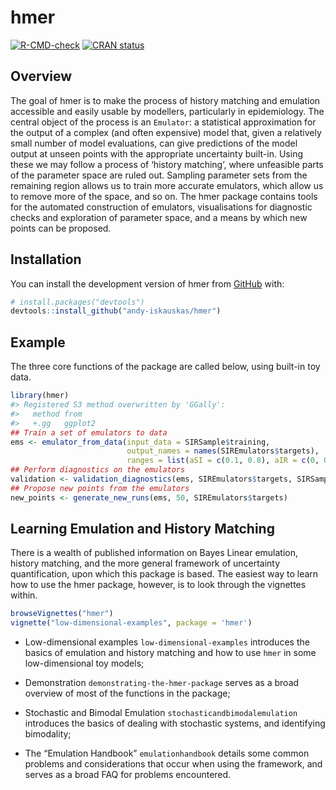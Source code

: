 
<!-- README.md is generated from README.Rmd. Please edit that file -->

# hmer

<!-- badges: start -->

[![R-CMD-check](https://github.com/andy-iskauskas/hmer/actions/workflows/R-CMD-check.yaml/badge.svg)](https://github.com/andy-iskauskas/hmer/actions/workflows/R-CMD-check.yaml)
[![CRAN
status](https://www.r-pkg.org/badges/version/hmer)](https://CRAN.R-project.org/package=hmer)
<!-- badges: end -->

## Overview

The goal of hmer is to make the process of history matching and
emulation accessible and easily usable by modellers, particularly in
epidemiology. The central object of the process is an `Emulator`: a
statistical approximation for the output of a complex (and often
expensive) model that, given a relatively small number of model
evaluations, can give predictions of the model output at unseen points
with the appropriate uncertainty built-in. Using these we may follow a
process of ‘history matching’, where unfeasible parts of the parameter
space are ruled out. Sampling parameter sets from the remaining region
allows us to train more accurate emulators, which allow us to remove
more of the space, and so on. The hmer package contains tools for the
automated construction of emulators, visualisations for diagnostic
checks and exploration of parameter space, and a means by which new
points can be proposed.

## Installation

You can install the development version of hmer from
[GitHub](https://github.com/) with:

``` r
# install.packages("devtools")
devtools::install_github("andy-iskauskas/hmer")
```

## Example

The three core functions of the package are called below, using built-in
toy data.

``` r
library(hmer)
#> Registered S3 method overwritten by 'GGally':
#>   method from   
#>   +.gg   ggplot2
## Train a set of emulators to data
ems <- emulator_from_data(input_data = SIRSample$training,
                          output_names = names(SIREmulators$targets),
                          ranges = list(aSI = c(0.1, 0.8), aIR = c(0, 0.5), aSR = c(0, 0.05)))
## Perform diagnostics on the emulators
validation <- validation_diagnostics(ems, SIREmulators$targets, SIRSample$validation, plt = FALSE)
## Propose new points from the emulators
new_points <- generate_new_runs(ems, 50, SIREmulators$targets)
```

## Learning Emulation and History Matching

There is a wealth of published information on Bayes Linear emulation,
history matching, and the more general framework of uncertainty
quantification, upon which this package is based. The easiest way to
learn how to use the hmer package, however, is to look through the
vignettes within.

``` r
browseVignettes("hmer")
vignette("low-dimensional-examples", package = 'hmer')
```

-   Low-dimensional examples `low-dimensional-examples` introduces the
    basics of emulation and history matching and how to use `hmer` in
    some low-dimensional toy models;

-   Demonstration `demonstrating-the-hmer-package` serves as a broad
    overview of most of the functions in the package;

-   Stochastic and Bimodal Emulation `stochasticandbimodalemulation`
    introduces the basics of dealing with stochastic systems, and
    identifying bimodality;

-   The “Emulation Handbook” `emulationhandbook` details some common
    problems and considerations that occur when using the framework, and
    serves as a broad FAQ for problems encountered.
